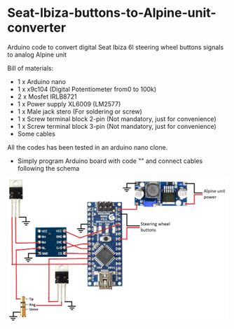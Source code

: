 # Seat-Ibiza-buttons-to-Alpine-unit-converter
Arduino code to convert digital Seat Ibiza 6l steering wheel buttons signals to analog Alpine unit

Bill of materials:
 - 1 x Arduino nano
 - 1 x x9c104 (Digital Potentiometer from0 to 100k)
 - 2 x Mosfet IRLB8721
 - 1 x Power supply XL6009 (LM2577)
 - 1 x Male jack stero (For soldering or screw)
 - 1 x Screw terminal block 2-pin (Not mandatory, just for convenience)
 - 1 x Screw terminal block 3-pin (Not mandatory, just for convenience)
 - Some cables

All the codes has been tested in an arduino nano clone.

 - Simply program Arduino board with code "" and connect cables following the schema
 
![alt text](https://raw.githubusercontent.com/TryingToHackTheWorld/Seat-Ibiza-wheel-buttons-And-maybe-others-brands-and-models-to-Alpine-unit-converter/main/schema.jpg)
